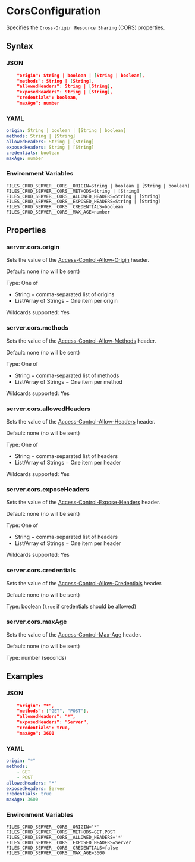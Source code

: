 # CorsConfiguration

Specifies the `Cross-Origin Resource Sharing` (CORS) properties.

## Syntax

### JSON

```json
    "origin": String | boolean | [String | boolean],
    "methods": String | [String],
    "allowedHeaders": String | [String],
    "exposedHeaders": String | [String],
    "credentials": boolean,
    "maxAge": number
```

### YAML

```yaml
origin: String | boolean | [String | boolean]
methods: String | [String]
allowedHeaders: String | [String]
exposedHeaders: String | [String]
credentials: boolean
maxAge: number
```

### Environment Variables

```properties
FILES_CRUD_SERVER__CORS__ORIGIN=String | boolean | [String | boolean]
FILES_CRUD_SERVER__CORS__METHODS=String | [String]
FILES_CRUD_SERVER__CORS__ALLOWED_HEADERS=String | [String]
FILES_CRUD_SERVER__CORS__EXPOSED_HEADERS=String | [String]
FILES_CRUD_SERVER__CORS__CREDENTIALS=boolean
FILES_CRUD_SERVER__CORS__MAX_AGE=number
```

## Properties

### server.cors.origin

Sets the value of the
[Access-Control-Allow-Origin](https://developer.mozilla.org/en-US/docs/Web/HTTP/CORS#access-control-allow-origin)
header.

Default: none (no will be sent)

Type: One of
* String &minus; comma-separated list of origins
* List/Array of Strings &minus; One item per origin

Wildcards supported: Yes

### server.cors.methods

Sets the value of the
[Access-Control-Allow-Methods](https://developer.mozilla.org/en-US/docs/Web/HTTP/CORS#access-control-allow-methods)
header.

Default: none (no will be sent)

Type: One of
* String &minus; comma-separated list of methods
* List/Array of Strings &minus; One item per method

Wildcards supported: Yes

### server.cors.allowedHeaders

Sets the value of the
[Access-Control-Allow-Headers](https://developer.mozilla.org/en-US/docs/Web/HTTP/CORS#access-control-allow-headers)
header.

Default: none (no will be sent)

Type: One of
* String &minus; comma-separated list of headers
* List/Array of Strings &minus; One item per header

Wildcards supported: Yes

### server.cors.exposeHeaders

Sets the value of the
[Access-Control-Expose-Headers](https://developer.mozilla.org/en-US/docs/Web/HTTP/CORS#access-control-expose-headers)
header.

Default: none (no will be sent)

Type: One of
* String &minus; comma-separated list of headers
* List/Array of Strings &minus; One item per header

Wildcards supported: Yes

### server.cors.credentials

Sets the value of the
[Access-Control-Allow-Credentials](https://developer.mozilla.org/en-US/docs/Web/HTTP/CORS#access-control-allow-credentials)
header.

Default: none (no will be sent)

Type: boolean (`true` if credentials should be allowed)

### server.cors.maxAge

Sets the value of the
[Access-Control-Max-Age](https://developer.mozilla.org/en-US/docs/Web/HTTP/CORS#access-control-max-age)
header.

Default: none (no will be sent)

Type: number (seconds)

## Examples

### JSON

```json
    "origin": "*",
    "methods": ["GET", "POST"],
    "allowedHeaders": "*",
    "exposedHeaders": "Server",
    "credentials": true,
    "maxAge": 3600
```

### YAML

```yaml
origin: "*"
methods:
    - GET
    - POST
allowedHeaders: "*"
exposedHeaders: Server
credentials: true
maxAge: 3600
```

### Environment Variables

```properties
FILES_CRUD_SERVER__CORS__ORIGIN='*'
FILES_CRUD_SERVER__CORS__METHODS=GET,POST
FILES_CRUD_SERVER__CORS__ALLOWED_HEADERS='*'
FILES_CRUD_SERVER__CORS__EXPOSED_HEADERS=Server
FILES_CRUD_SERVER__CORS__CREDENTIALS=false
FILES_CRUD_SERVER__CORS__MAX_AGE=3600
```
